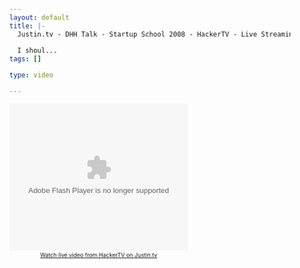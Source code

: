 ```yaml
--- 
layout: default
title: |-
  Justin.tv - DHH Talk - Startup School 2008 - HackerTV - Live Streaming Video
  
  I shoul...
tags: []

type: video

---
```

<object type="application/x-shockwave-flash" height="263" width="320" id="jtv_player_flash" data="http://www.justin.tv/widgets/jtv_tip_embed.swf" bgcolor="#000000"><param name="movie" value="http://www.justin.tv/widgets/jtv_tip_embed.swf" /><param name="allowFullScreen" value="true" /><param name="flashvars" value="auto_play=false&start_volume=25&title=DHH Talk - Startup School 2008&start_time=1208631951000&end_time=1208633866000&channel=hackertv&tip_id=97862" /></object><br /><a href="http://www.justin.tv/hackertv" style="padding:2px 0px 4px; display:block; width:320px; font-weight:normal; font-size:10px; text-decoration:underline; text-align:center;">Watch live video from HackerTV on Justin.tv</a>
